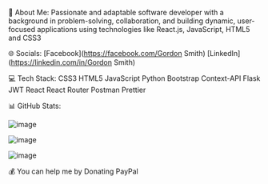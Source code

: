 💫 About Me:
Passionate and adaptable software developer with a background in problem-solving, collaboration, and building dynamic, user-focused applications using technologies like React.js, JavaScript, HTML5 and CSS3

🌐 Socials:
[Facebook](https://facebook.com/Gordon Smith) [LinkedIn](https://linkedin.com/in/Gordon Smith)

💻 Tech Stack:
CSS3 HTML5 JavaScript Python Bootstrap Context-API Flask JWT React React Router Postman Prettier

📊 GitHub Stats:

![image](https://github.com/user-attachments/assets/5e1c18b4-8294-4cbb-b28e-902d7673ee07)

![image](https://github.com/user-attachments/assets/b3d212ed-657a-464c-bc5e-3680b1d3342e)

![image](https://github.com/user-attachments/assets/ad334936-9109-4c25-adf2-71d2590869df)





💰 You can help me by Donating
PayPal
